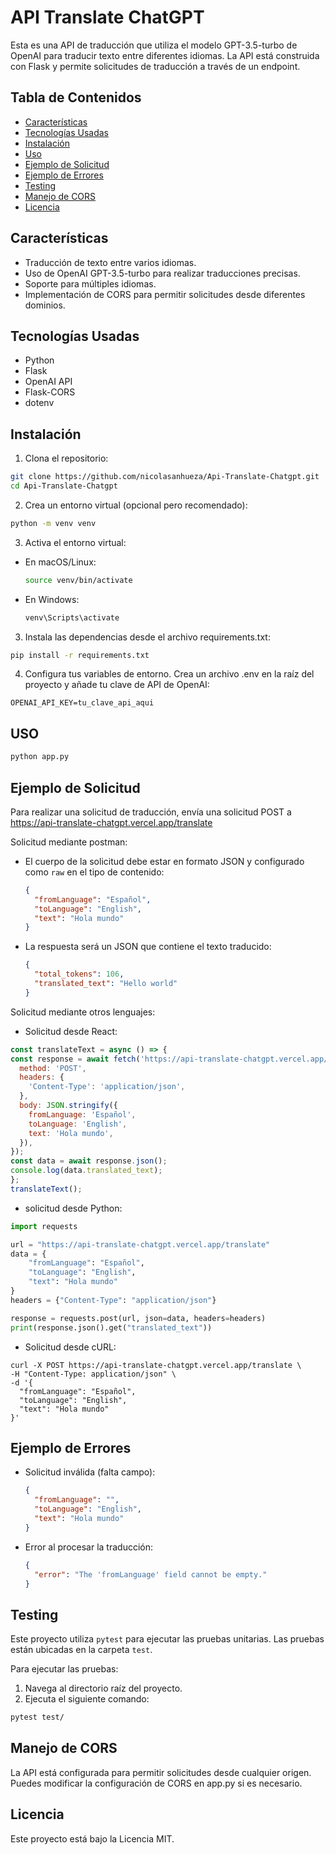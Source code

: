 # API Translate ChatGPT

Esta es una API de traducción que utiliza el modelo GPT-3.5-turbo de OpenAI para traducir texto entre diferentes idiomas. La API está construida con Flask y permite solicitudes de traducción a través de un endpoint.

## Tabla de Contenidos

- [Características](#características)
- [Tecnologías Usadas](#tecnologías-usadas)
- [Instalación](#instalación)
- [Uso](#uso)
- [Ejemplo de Solicitud](#ejemplo-de-solicitud)
- [Ejemplo de Errores](#ejemplo-de-errores)
- [Testing](#testing)
- [Manejo de CORS](#manejo-de-cors)
- [Licencia](#licencia)

## Características

- Traducción de texto entre varios idiomas.
- Uso de OpenAI GPT-3.5-turbo para realizar traducciones precisas.
- Soporte para múltiples idiomas.
- Implementación de CORS para permitir solicitudes desde diferentes dominios.

## Tecnologías Usadas

- Python
- Flask
- OpenAI API
- Flask-CORS
- dotenv

## Instalación

1. Clona el repositorio:

  ```bash
  git clone https://github.com/nicolasanhueza/Api-Translate-Chatgpt.git
  cd Api-Translate-Chatgpt
  ```

2. Crea un entorno virtual (opcional pero recomendado):
  
  ```bash
  python -m venv venv
  ```

3. Activa el entorno virtual:

  - En macOS/Linux:

    ```bash
    source venv/bin/activate
    ```
  - En Windows:

    ```bash
    venv\Scripts\activate
    ```

3. Instala las dependencias desde el archivo requirements.txt:

  ```bash
  pip install -r requirements.txt
  ```

4. Configura tus variables de entorno. Crea un archivo .env en la raíz del proyecto y añade tu clave de API de OpenAI:

  `OPENAI_API_KEY=tu_clave_api_aqui`

## USO

  ```bash
  python app.py
  ```

## Ejemplo de Solicitud
Para realizar una solicitud de traducción, envía una solicitud POST a https://api-translate-chatgpt.vercel.app/translate  

Solicitud mediante postman:
  - El cuerpo de la solicitud debe estar en formato JSON y configurado como `raw` en el tipo de contenido:

    ```json
    {
      "fromLanguage": "Español",
      "toLanguage": "English",
      "text": "Hola mundo"
    }

  - La respuesta será un JSON que contiene el texto traducido:

    ```json
    {
      "total_tokens": 106,
      "translated_text": "Hello world"
    }

Solicitud mediante otros lenguajes:
  - Solicitud desde React:
  ```jsx
  const translateText = async () => {
  const response = await fetch('https://api-translate-chatgpt.vercel.app/translate', {
    method: 'POST',
    headers: {
      'Content-Type': 'application/json',
    },
    body: JSON.stringify({
      fromLanguage: 'Español',
      toLanguage: 'English',
      text: 'Hola mundo',
    }),
  });
  const data = await response.json();
  console.log(data.translated_text);
  };
  translateText();
  ```
  - solicitud desde Python:
  ```python
  import requests

  url = "https://api-translate-chatgpt.vercel.app/translate"
  data = {
      "fromLanguage": "Español",
      "toLanguage": "English",
      "text": "Hola mundo"
  }
  headers = {"Content-Type": "application/json"}

  response = requests.post(url, json=data, headers=headers)
  print(response.json().get("translated_text"))
  ```
  - Solicitud desde cURL:
  ```curl
  curl -X POST https://api-translate-chatgpt.vercel.app/translate \
  -H "Content-Type: application/json" \
  -d '{
    "fromLanguage": "Español",
    "toLanguage": "English",
    "text": "Hola mundo"
  }'
  ```

## Ejemplo de Errores

- Solicitud inválida (falta campo):
  ```json
  {
    "fromLanguage": "",
    "toLanguage": "English",
    "text": "Hola mundo"
  }

- Error al procesar la traducción:

  ```json
  {
    "error": "The 'fromLanguage' field cannot be empty."
  }
  

## Testing

Este proyecto utiliza `pytest` para ejecutar las pruebas unitarias. Las pruebas están ubicadas en la carpeta `test`.

Para ejecutar las pruebas:

1. Navega al directorio raíz del proyecto.
2. Ejecuta el siguiente comando:

  ```bash
  pytest test/
  ```

## Manejo de CORS

La API está configurada para permitir solicitudes desde cualquier origen. Puedes modificar la configuración de CORS en app.py si es necesario.

## Licencia

Este proyecto está bajo la Licencia MIT.
